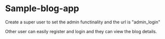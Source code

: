# Sample-blog-app

Create a super user to set the admin functinality and the url is "admin_login" 

Other user can easily register and login and they can view the blog details. 
